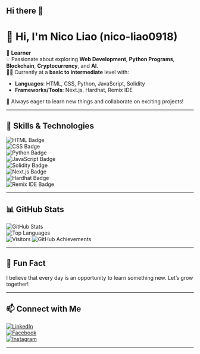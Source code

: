 ## Hi there 👋

# 👋 Hi, I'm Nico Liao (nico-liao0918)

🌱 **Learner**  
💡 Passionate about exploring **Web Development**, **Python Programs**, **Blockchain**, **Cryptocurrency**, and **AI**.  
👨‍💻 Currently at a **basic to intermediate** level with:
- **Languages**: HTML, CSS, Python, JavaScript, Solidity  
- **Frameworks/Tools**: Next.js, Hardhat, Remix IDE  

🤝 Always eager to learn new things and collaborate on exciting projects!

---

## 🚀 Skills & Technologies

![HTML Badge](https://img.shields.io/badge/HTML-5-orange)  
![CSS Badge](https://img.shields.io/badge/CSS-3-blue)  
![Python Badge](https://img.shields.io/badge/Python-3.9-blue)  
![JavaScript Badge](https://img.shields.io/badge/JavaScript-ES6-yellow)  
![Solidity Badge](https://img.shields.io/badge/Solidity-0.8-darkblue)  
![Next.js Badge](https://img.shields.io/badge/Next.js-Framework-lightgrey)  
![Hardhat Badge](https://img.shields.io/badge/Hardhat-Blockchain-blue)  
![Remix IDE Badge](https://img.shields.io/badge/Remix_IDE-Online_Editor-green)  

---

## 📊 GitHub Stats

![GitHub Stats](https://github-readme-stats.vercel.app/api?username=nico-liao0918&show_icons=true&theme=radical)  
![Top Languages](https://github-readme-stats.vercel.app/api/top-langs/?username=nico-liao0918&layout=compact&theme=radical)  
![Visitors](https://shields.io/badge/dynamic/json?color=blue&label=Visitors&query=value&url=https://api.countapi.xyz/hit/nico-liao0918/nico-liao0918) 
![GitHub Achievements](https://github-profile-trophy.vercel.app/?username=nico-liao0918)  

---

## 🌟 Fun Fact
I believe that every day is an opportunity to learn something new. Let’s grow together!

---

## 📫 Connect with Me

[![LinkedIn](https://img.shields.io/badge/LinkedIn-Connect-blue)](https://www.linkedin.com/in/james-dominic-liao-3b98a7180/)  
[![Facebook](https://img.shields.io/badge/Facebook-Follow-blue)](https://www.facebook.com/nicoliao09)  
[![Instagram](https://img.shields.io/badge/Instagram-Follow-orange)](https://www.instagram.com/jamesliao09/)  

---
